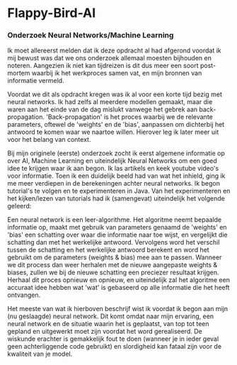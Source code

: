 # Flappy-Bird-AI

### Onderzoek Neural Networks/Machine Learning

Ik moet allereerst melden dat ik deze opdracht al had afgerond voordat ik mij bewust was dat we ons onderzoek allemaal moesten bijhouden en noteren. Aangezien ik niet kan tijdreizen is dit dus meer een soort post-mortem waarbij ik het werkproces samen vat, en mijn bronnen 
van informatie vermeld.

Voordat we dit als opdracht kregen was ik al voor een korte tijd bezig met neural networks. Ik had zelfs al meerdere modellen
gemaakt, maar die waren aan het einde van de dag mislukt vanwege het gebrek aan back-propagation. 'Back-propagation' is het proces
waarbij we de relevante parameters, oftewel de 'weights' en de 'bias', aanpassen om dichterbij het antwoord te komen waar we naartoe
willen. Hierover leg ik later meer uit voor het belang van context.

Bij mijn originele (eerste) onderzoek zocht ik eerst algemene informatie op over AI, Machine Learning en uiteindelijk Neural Networks om
een goed idee te krijgen waar ik aan begon. Ik las artikels en keek youtube video's voor informatie. Toen ik een duidelijk beeld had van
wat het inhield, ging ik me meer verdiepen in de berekeningen achter neural networks. Ik begon tutorial's te volgen en te experimenteren
in Java. Van het experimenteren en het kijken/lezen van tutorials had ik (samengevat) uiteindelijk het volgende geleerd:

Een neural network is een leer-algorithme. Het algoritme neemt bepaalde informatie op, maakt met gebruik van parameters genaamd 
de 'weights' en 'bias' een schatting over waar die informatie naar toe wijst, en vergelijkt die schatting dan met het werkelijke antwoord.
Vervolgens word het verschil tussen de schatting en het werkelijke antwoord berekent en word het gebruikt om de parameters (weights & bias)
mee aan te passen. Wanneer we dit process dan weer herhalen met de nieuwe aangepaste weights & biases, zullen we bij de nieuwe schatting
een preciezer resultaat krijgen. Herhaal dit proces opnieuw en opnieuw, en uiteindelijk zal het algoritme een accuraat idee hebben wat 'wat' is
gebaseerd op alle informatie die het heeft ontvangen.

Het meeste van wat ik hierboven beschrijf wist ik voordat ik begon aan mijn (nu geslaagde) neural network. Dit komt omdat naar
mijn ervaring, een neural network en de situatie waarin het is geplaatst, van top tot teen gepland en uitgewerkt moet zijn voordat
het word gerealiseerd. De wiskunde erachter is gemakkelijk fout te doen (wanneer je in ieder geval geen achterliggende code gebruikt)
en slordigheid kan fataal zijn voor de kwaliteit van je model.
